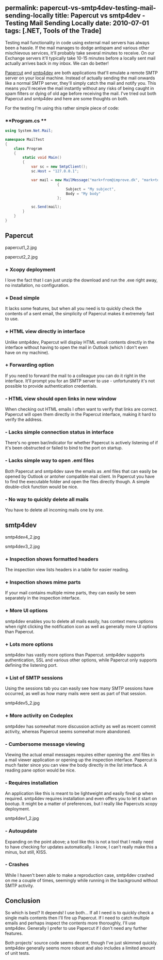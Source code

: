 permalink: papercut-vs-smtp4dev-testing-mail-sending-locally
title: Papercut vs smtp4dev - Testing Mail Sending Locally
date: 2010-07-01
tags: [.NET, Tools of the Trade]
---
Testing mail functionality in code using external mail servers has always been a hassle. If the mail manages to dodge antispam and various other mischievous services, it'll probably take several minutes to receive. On our Exchange servers it'll typically take 10-15 minutes before a locally sent mail actually arrives back in my inbox. We can do better!

[Papercut](http://papercut.codeplex.com) and [smtp4dev](http://smtp4dev.codeplex.com) are both applications that'll emulate a remote SMTP server on your local machine. Instead of actually sending the mail onwards like a normal SMTP server, they'll simply catch the mail and notify you. This means you'll receive the mail instantly without any risks of being caught in spam filters or dying of old age before receiving the mail. I've tried out both Papercut and smtp4dev and here are some thoughts on both.

For the testing I'm using this rather simple piece of code:

### **Program.cs **

```csharp
using System.Net.Mail;

namespace MailTest
{
    class Program
    {
        static void Main()
        {
            var sc = new SmtpClient();
            sc.Host = "127.0.0.1";

            var mail = new MailMessage("mark+from@improve.dk", "mark+to@improve.dk")
                        {
                            Subject = "My subject",
                            Body = "My body"
                        };

            sc.Send(mail);
        }
    }
}
```

## Papercut

papercut1_2.jpg

papercut2_2.jpg

### + Xcopy deployment

I love the fact that I can just unzip the download and run the .exe right away, no installation, no configuration.

### + Dead simple

It lacks some features, but when all you need is to quickly check the contents of a sent email, the simplicity of Papercut makes it extremely fast to use.

### + HTML view directly in interface

Unlike smtp4dev, Papercut will display HTML email contents directly in the interface without having to open the mail in Outlook (which I don't even have on my machine).

### + Forwarding option

If you need to forward the mail to a colleague you can do it right in the interface. It'll prompt you for an SMTP server to use - unfortunately it's not possible to provide authentication credentials.

### - HTML view should open links in new window

When checking out HTML emails I often want to verify that links are correct. Papercut will open them directly in the Papercut interface, making it hard to verify the address.

### - Lacks simple connection status in interface

There's no green bar/indicator for whether Papercut is actively listening of if it's been obstructed or failed to bind to the port on startup.

### - Lacks simple way to open .eml files

Both Papercut and smtp4dev save the emails as .eml files that can easily be opened by Outlook or antoher compatible mail client. In Papercut you have to find the executable folder and open the files directly though. A simple double-click function would be nice.

### - No way to quickly delete all mails

You have to delete all incoming mails one by one.

## smtp4dev

smtp4dev4_2.jpg

smtp4dev3_2.jpg

### + Inspection shows formatted headers

The inspection view lists headers in a table for easier reading.

### + Inspection shows mime parts

If your mail contains multiple mime parts, they can easily be seen separately in the inspection interface.

### + More UI options

smtp4dev enables you to delete all mails easily, has context menu options when right clicking the notification icon as well as generally more UI options than Papercut.

### + Lots more options

smtp4dev has vastly more options than Papercut. smtp4dev supports authentication, SSL and various other options, while Papercut only supports defining the listening port.

### + List of SMTP sessions

Using the sessions tab you can easily see how many SMTP sessions have occurred, as well as how many mails were sent as part of that session.

smtp4dev5_2.jpg

### + More activity on Codeplex

smtp4dev has somewhat more discussion activity as well as recent commit activity, whereas Papercut seems somewhat more abandoned.

### - Cumbersome message viewing

Viewing the actual email messages requires either opening the .eml files in a mail viewer application or opening up the inspection interface. Papercut is much faster since you can view the body directly in the list interface. A reading pane option would be nice.

### - Requires installation

An application like this is meant to be lightweight and easily fired up when required. smtp4dev requires installation and even offers you to let it start on bootup. It might be a matter of preferences, but I really like Papercuts xcopy deployment.

smtp4dev1_2.jpg

### - Autoupdate

Expanding on the point above; a tool like this is not a tool that I really need to have checking for updates automatically. I know, I can't really make this a minus, but still, KISS.

### - Crashes

While I haven't been able to make a reproduction case, smtp4dev crashed on me a couple of times, seemingly while running in the background without SMTP activity.

## Conclusion

So which is best? It depends! I use both... If all I need is to quickly check a single mails contents then I'll fire up Papercut. If I need to catch multiple emails and perhaps inspect the contents more thoroughly, I'll use smtp4dev. Generally I prefer to use Papercut if I don't need any further features.

Both projects' source code seems decent, though I've just skimmed quickly. smtp4dev generally seems more robust and also includes a limited amount of unit tests.
